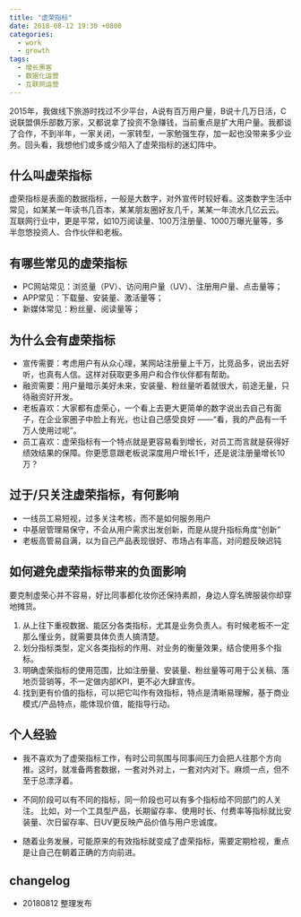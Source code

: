 ```yaml
---
title: "虚荣指标"
date: 2018-08-12 19:30 +0800
categories:
  - work
  - growth
tags:
  - 增长黑客
  - 数据化运营
  - 互联网运营
---
```


2015年，我做线下旅游时找过不少平台，A说有百万用户量，B说十几万日活，C说联盟俱乐部数万家，又都说拿了投资不急赚钱，当前重点是扩大用户量。我都谈了合作，不到半年，一家关闭，一家转型，一家勉强生存，加一起也没带来多少业务。回头看，我想他们或多或少陷入了虚荣指标的迷幻阵中。

## 什么叫虚荣指标

虚荣指标是表面的数据指标，一般是大数字，对外宣传时较好看。这类数字生活中常见，如某某一年读书几百本，某某朋友圈好友几千，某某一年流水几亿云云。
互联网行业中，更是平常，如10万阅读量、100万注册量、1000万曝光量等，多半忽悠投资人、合作伙伴和老板。

## 有哪些常见的虚荣指标

- PC网站常见：浏览量（PV）、访问用户量（UV）、注册用户量、点击量等；
- APP常见：下载量、安装量、激活量等；
- 新媒体常见：粉丝量、阅读量等；

## 为什么会有虚荣指标

- 宣传需要：考虑用户有从众心理，某网站注册量上千万，比竞品多，说出去好听，也真有人信。这样对获取更多用户和合作伙伴都有帮助。
- 融资需要：用户量暗示美好未来，安装量、粉丝量听着就很大，前途无量，只待融资好开发。
- 老板喜欢：大家都有虚荣心，一个看上去更大更简单的数字说出去自己有面子，在企业家圈子中脸上有光，也让自己感受良好 ——“看，我的产品有一千万人使用过呢”。
- 员工喜欢：虚荣指标有一个特点就是更容易看到增长，对员工而言就是获得好绩效结果的保障。你更愿意跟老板说深度用户增长1千，还是说注册量增长10万？

## 过于/只关注虚荣指标，有何影响

- 一线员工易短视，过多关注考核，而不是如何服务用户
- 中基层管理易保守，不会从用户需求出发创新，而是从提升指标角度“创新”
- 老板高管易自满，以为自己产品表现很好、市场占有率高，对问题反映迟钝

## 如何避免虚荣指标带来的负面影响

要克制虚荣心并不容易，好比同事都化妆你还保持素颜，身边人穿名牌服装你却穿地摊货。
1. 从上往下重视数据、能区分各类指标，尤其是业务负责人。有时候老板不一定那么懂业务，就需要具体负责人搞清楚。
2. 划分指标类型，定义各类指标的作用、对业务的衡量效果，结合使用多个指标。
3. 明确虚荣指标的使用范围，比如注册量、安装量、粉丝量等可用于公关稿、落地页营销等，不一定做内部KPI，更不必大肆宣传。
4. 找到更有价值的指标，可以把它叫作有效指标，特点是清晰易理解，基于商业模式/产品特点，能体现价值，能指导行动。


## 个人经验

- 我不喜欢为了虚荣指标工作，有时公司氛围与同事间压力会把人往那个方向推。这时，就准备两套数据，一套对外对上，一套对内对下。麻烦一点，但不至于总漂浮着。

- 不同阶段可以有不同的指标，同一阶段也可以有多个指标给不同部门的人关注。 比如，对一个工具型产品，长期留存率、使用时长、付费率等指标就比安装量、次日留存率、日UV更反映产品价值与用户忠诚度。
- 随着业务发展，可能原来的有效指标就变成了虚荣指标，需要定期检视，重点是让自己在朝着正确的方向前进。

## changelog
- 20180812 整理发布
